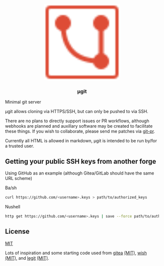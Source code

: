 <p align="center">
    <picture>
      <img alt="ugit logo" width="250" src="./assets/ugit.svg" />
    </picture>
    <h3 align="center">µgit</h3>
</p>

Minimal git server

µgit allows cloning via HTTPS/SSH, but can only be pushed to via SSH.

There are no plans to directly support issues or PR workflows, although webhooks are planned and auxillary software may be created to facilitate these things.
If you wish to collaborate, please send me patches via [git-pr](https://pr.jolheiser.com/repos/ugit).

Currently all HTML is allowed in markdown, µgit is intended to be run by/for a trusted user.

## Getting your public SSH keys from another forge

Using GitHub as an example (although Gitea/GitLab should have the same URL scheme)

Ba/sh
```sh
curl https://github.com/<username>.keys > path/to/authorized_keys
```

Nushell
```sh
http get https://github.com/<username>.keys | save --force path/to/authorized_keys
```

## License

[MIT](LICENSE)

Lots of inspiration and some starting code used from [gitea](https://github.com/go-gitea/gitea) [(MIT)](https://github.com/go-gitea/gitea/blob/eba9c0ce48c7d43910eb77db74c6648157663ceb/LICENSE), [wish](https://github.com/charmbracelet/wish) [(MIT)](https://github.com/charmbracelet/wish/blob/3e6f92a166118390484ce4a0904114b375b9e485/LICENSE), and [legit](https://github.com/icyphox/legit) [(MIT)](https://github.com/icyphox/legit/blob/bdfc973207a67a3b217c130520d53373d088763c/license).
